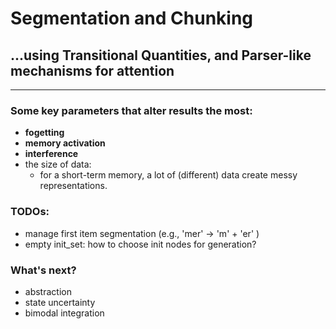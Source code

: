 # Segmentation and Chunking

## ...using Transitional Quantities, and Parser-like mechanisms for attention

____________________________

### Some key parameters that alter results the most:
- **fogetting**
- **memory activation**
- **interference**
- the size of data:
  - for a short-term memory, a lot of (different) data create messy representations.


### TODOs:
- manage first item segmentation (e.g., 'mer' → 'm' + 'er' )
- empty init_set: how to choose init nodes for generation?

### What's next?
- abstraction
- state uncertainty
- bimodal integration